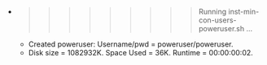* >>>>>>>>> Running inst-min-con-users-poweruser.sh ...
  * Created poweruser: Username/pwd = poweruser/poweruser.
  * Disk size = 1082932K. Space Used = 36K. Runtime = 00:00:00:02.
